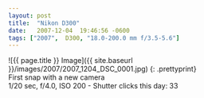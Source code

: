 ```yaml
---
layout: post
title:  "Nikon D300"
date:   2007-12-04  19:46:56 -0600
tags: ["2007",  D300, "18.0-200.0 mm f/3.5-5.6"]
---
```

![{{ page.title }} Image]({{ site.baseurl }}/images/2007/2007_1204_DSC_0001.jpg)
{: .prettyprint}  
First snap with a new camera  
1/20 sec, f/4.0, ISO 200 - Shutter clicks this day: 33
